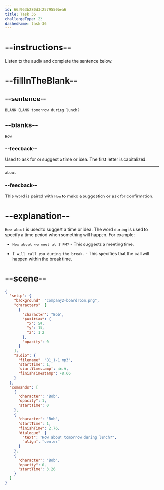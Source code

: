 ```yaml
---
id: 66a963b280d3c2579550bea6
title: Task 36
challengeType: 22
dashedName: task-36
---
```


<!--
AUDIO REFERENCE:
Bob: How about tomorrow during lunch?
-->

# --instructions--

Listen to the audio and complete the sentence below.

# --fillInTheBlank--

## --sentence--

`BLANK BLANK tomorrow during lunch?`

## --blanks--

`How`

### --feedback--

Used to ask for or suggest a time or idea. The first letter is capitalized. 

---

`about`

### --feedback--

This word is paired with `How` to make a suggestion or ask for confirmation.

# --explanation--

`How about` is used to suggest a time or idea. The word `during` is used to specify a time period when something will happen. For example:

- `How about we meet at 3 PM?` - This suggests a meeting time.

- `I will call you during the break.` - This specifies that the call will happen within the break time.

# --scene--

```json
{
  "setup": {
    "background": "company2-boardroom.png",
    "characters": [
      {
        "character": "Bob",
        "position": {
          "x": 50,
          "y": 15,
          "z": 1.2
        },
        "opacity": 0
      }
    ],
    "audio": {
      "filename": "B1_1-1.mp3",
      "startTime": 1,
      "startTimestamp": 46.9,
      "finishTimestamp": 48.66
    }
  },
  "commands": [
    {
      "character": "Bob",
      "opacity": 1,
      "startTime": 0
    },
    {
      "character": "Bob",
      "startTime": 1,
      "finishTime": 2.76,
      "dialogue": {
        "text": "How about tomorrow during lunch?",
        "align": "center"
      }
    },
    {
      "character": "Bob",
      "opacity": 0,
      "startTime": 3.26
    }
  ]
}
```
